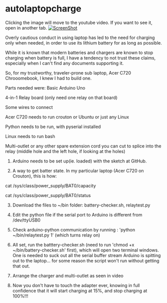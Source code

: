 # autolaptopcharge

Clicking the image will move to the youtube video. If you want to see it, open in another tab.
[![ScreenShot](http://img.youtube.com/vi/JI8ckyB9A28/0.jpg)](http://youtu.be/JI8ckyB9A28)

Overly cautious conduct in using laptop has led to the need for charging only when needed, in order to use its lithium battery for as long as possible.

While it is known that modern batteries and chargers are known to stop charging when battery is full, I have a tendency to not trust these claims, especially when I can't find any documents supporting it.

So, for my trustworthy, traveler-prone sub laptop, Acer C720 Chrooomebook, I knew I had to build one. 

Parts needed were:
Basic Arduino Uno

4-in-1 Relay board (only need one relay on that board)

Some wires to connect

Acer C720 needs to run crouton or Ubuntu or just any Linux 

Python needs to be run, with pyserial installed

Linux needs to run bash

Multi-outlet or any other spare extension cord you can cut to splice into the relay (middle hole and the left hole, if looking at the holes)


1) Arduino needs to be set up(ie. loaded) with the sketch at GitHub.

2) A way to get batter state. In my particular laptop (Acer C720 on Crouton), this is how: 

cat /sys/class/power_supply/BAT0/capacity

cat /sys/class/power_supply/BAT0/status

3) Download the files to ~/bin folder: battery-checker.sh, relaytest.py

4) Edit the python file if the serial port to Arduino is different from /dev/ttyUSB0

5) Check arduino-python communication by running : 'python ~/bin/relaytest.py 1' (which turns relay on)

6) All set, run the batttery-checker.sh (need to run 'chmod +x ~/bin/battery-checker.sh' first), which will open two terminal windows. One is needed to suck out all the serial buffer stream Arduino is spitting out to the laptop... for some reason the script won't run without getting that out.

7) Arrange the charger and multi-outlet as seen in video

8) Now you don't have to touch the adapter ever, knowing in full confidence that it will start charging at 15%, and stop charging at 100%!!!

